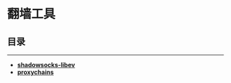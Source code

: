 # 翻墙工具

## 目录
---
+ [**shadowsocks-libev**](./shadowsocks-libev.md)
+ [**proxychains**](./proxychains.md)